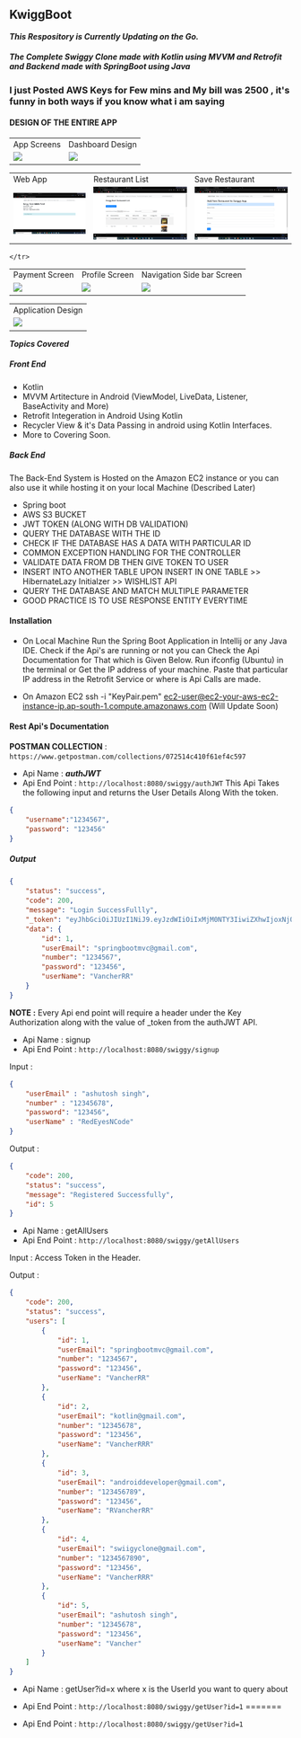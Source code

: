 ## KwiggBoot

***This Respository is Currently Updating on the Go.***

#####  The Complete Swiggy Clone made with Kotlin using MVVM and Retrofit and Backend made with SpringBoot using Java

### I just Posted AWS Keys for Few mins and My bill was 2500 , it's funny in both ways if you know what i am saying

#### DESIGN OF THE ENTIRE APP


<table>
    <tr>
    <td>App Screens</td>
    <td>Dashboard Design</td>
    </tr>
    <tr>
    <td><img src="media/cart_screen.png"></td>
    <td><img src="media/dashboard_home.png"></td>
    </tr>
</table>
<table>
    <tr>
    <td>Web App</td>
    <td>Restaurant List</td>
    <td>Save Restaurant</td>
    </tr>
    <tr>
    <td><img src="media/admin_home.png"></td>
    <td><img src="media/admin_rlist.png"></td>
    <td><img src="media/admin_rsave.png"></td>
    </tr>
</table>
<table>
    <tr>
    <td>Payment Screen</td>
    <td>Profile Screen</td>
    <td>Navigation Side bar Screen</td>
    </tr>
    <tr>
    <td><img src="media/payment_screen.png"></td>
    <td><img src="media/profile_screen.png"></td>
    <td><img src="media/navigation_drawer.png"></td>

    </tr>

</table>
<table>
    <tr>
    <td>Application Design</td>
    </tr>
    <tr>
    <td><img src="media/flow_chart.png"></td>
    </tr>
</table>



***Topics Covered***
##### Front End
- Kotlin
-  MVVM Artitecture in Android (ViewModel, LiveData, Listener, BaseActivity and More)
-  Retrofit Integeration in Android Using Kotlin
-  Recycler View & it's Data Passing in android using Kotlin Interfaces.
-  More to Covering Soon.

##### Back End
The Back-End System is Hosted on the Amazon EC2 instance or you can also use it while hosting it on your local Machine
(Described Later)
- Spring boot
- AWS S3 BUCKET 
- JWT TOKEN (ALONG WITH DB VALIDATION)
- QUERY THE DATABASE WITH THE ID
- CHECK IF THE DATABASE HAS A DATA WITH PARTICULAR ID
- COMMON EXCEPTION HANDLING FOR THE CONTROLLER
- VALIDATE DATA FROM DB THEN GIVE TOKEN TO USER
- INSERT INTO ANOTHER TABLE UPON INSERT IN ONE TABLE >> HibernateLazy Initialzer >> WISHLIST API
- QUERY THE DATABASE AND MATCH MULTIPLE PARAMETER
- GOOD PRACTICE IS TO USE RESPONSE ENTITY EVERYTIME

#### Installation
- On Local Machine 
Run the Spring Boot Application in Intellij or any Java IDE.
Check if the Api's are running or not you can Check the Api Documentation for That which is Given Below.
Run ifconfig (Ubuntu) in the terminal or Get the IP address of your machine.
Paste that particular IP address in the Retrofit Service or where is Api Calls are made.

- On Amazon EC2
ssh -i "KeyPair.pem" ec2-user@ec2-your-aws-ec2-instance-ip.ap-south-1.compute.amazonaws.com
(Will Update Soon)



#### Rest Api's Documentation

**POSTMAN COLLECTION** : `https://www.getpostman.com/collections/072514c410f61ef4c597`

- Api Name : ***authJWT***
- Api End Point : `http://localhost:8080/swiggy/authJWT`
This Api Takes the following input and returns the User Details Along With the token.
```json
{
    "username":"1234567",
    "password": "123456"
}
```
##### Output
```json
{
    "status": "success",
    "code": 200,
    "message": "Login SuccessFullly",
    "_token": "eyJhbGciOiJIUzI1NiJ9.eyJzdWIiOiIxMjM0NTY3IiwiZXhwIjoxNjQ5ODE1ODg3LCJpYXQiOjE2NDk3Nzk4ODd9.M5CwspVCLAnFyhJO5klgGVAQeREl4mC0n0NPcbr-SJs",
    "data": {
        "id": 1,
        "userEmail": "springbootmvc@gmail.com",
        "number": "1234567",
        "password": "123456",
        "userName": "VancherRR"
    }
}
```
**NOTE :** Every Api end point will require a header under the Key Authorization along with the value of _token from the authJWT API.

- Api Name : signup
- Api End Point : `http://localhost:8080/swiggy/signup`

Input : 
```json
{
    "userEmail" : "ashutosh singh",
    "number" : "12345678",
    "password": "123456",
    "userName" : "RedEyesNCode"
}
```
Output :
```json
{
    "code": 200,
    "status": "success",
    "message": "Registered Successfully",
    "id": 5
}
```
- Api Name : getAllUsers
- Api End Point : `http://localhost:8080/swiggy/getAllUsers`

Input : Access Token in the Header.

Output :
```json
{
    "code": 200,
    "status": "success",
    "users": [
        {
            "id": 1,
            "userEmail": "springbootmvc@gmail.com",
            "number": "1234567",
            "password": "123456",
            "userName": "VancherRR"
        },
        {
            "id": 2,
            "userEmail": "kotlin@gmail.com",
            "number": "12345678",
            "password": "123456",
            "userName": "VancherRRR"
        },
        {
            "id": 3,
            "userEmail": "androiddeveloper@gmail.com",
            "number": "123456789",
            "password": "123456",
            "userName": "RVancherRR"
        },
        {
            "id": 4,
            "userEmail": "swiigyclone@gmail.com",
            "number": "1234567890",
            "password": "123456",
            "userName": "VancherRRR"
        },
        {
            "id": 5,
            "userEmail": "ashutosh singh",
            "number": "12345678",
            "password": "123456",
            "userName": "Vancher"
        }
    ]
}
```
- Api Name : getUser?id=x where x is the UserId you want to query about

- Api End Point : `http://localhost:8080/swiggy/getUser?id=1`
=======
- Api End Point : `http://localhost:8080/swiggy/getUser?id=1`


